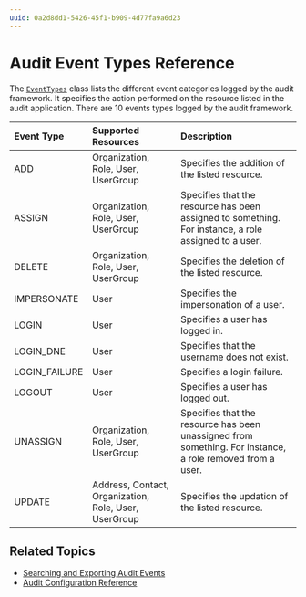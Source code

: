 ```yaml
---
uuid: 0a2d8dd1-5426-45f1-b909-4d77fa9a6d23
---
```

# Audit Event Types Reference

The [`EventTypes`](https://github.com/liferay/liferay-portal/blob/%5B$LIFERAY_LEARN_PORTAL_GIT_TAG$%5D/modules/apps/portal-security-audit/portal-security-audit-event-generators-api/src/main/java/com/liferay/portal/security/audit/event/generators/constants/EventTypes.java) class lists the different event categories logged by the audit framework. It specifies the action performed on the resource listed in the audit application. There are 10 events types logged by the audit framework.

| Event Type    | Supported Resources                                   | Description                                                                                               |
| :------------ | :---------------------------------------------------- | :-------------------------------------------------------------------------------------------------------- |
| ADD           | Organization, Role, User, UserGroup                   | Specifies the addition of the listed resource.                                                            |
| ASSIGN        | Organization, Role, User, UserGroup                   | Specifies that the resource has been assigned to something. For instance, a role assigned to a user.      |
| DELETE        | Organization, Role, User, UserGroup                   | Specifies the deletion of the listed resource.                                                            |
| IMPERSONATE   | User                                                  | Specifies the impersonation of a user.                                                                    |
| LOGIN         | User                                                  | Specifies a user has logged in.                                                                           |
| LOGIN_DNE     | User                                                  | Specifies that the username does not exist.                                                               |
| LOGIN_FAILURE | User                                                  | Specifies a login failure.                                                                                |
| LOGOUT        | User                                                  | Specifies a user has logged out.                                                                          |
| UNASSIGN      | Organization, Role, User, UserGroup                   | Specifies that the resource has been unassigned from something. For instance, a role removed from a user. |
| UPDATE        | Address, Contact, Organization, Role, User, UserGroup | Specifies the updation of the listed resource.                                                            |

## Related Topics

* [Searching and Exporting Audit Events](./searching-and-exporting-audit-events.md)
* [Audit Configuration Reference](./audit-configuration-reference.md)